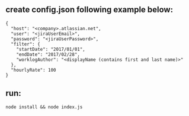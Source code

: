 ## create config.json following example below:
```
{
  "host": "<company>.atlassian.net",
  "user": "<jiraUserEmail>",
  "password": "<jiraUserPassword>",
  "filter": {
    "startDate": "2017/01/01",
    "endDate": "2017/02/28",
    "worklogAuthor": "<displayName (contains first and last name)>"
  },
  "hourlyRate": 100
}
```

## run:
`node install && node index.js`
